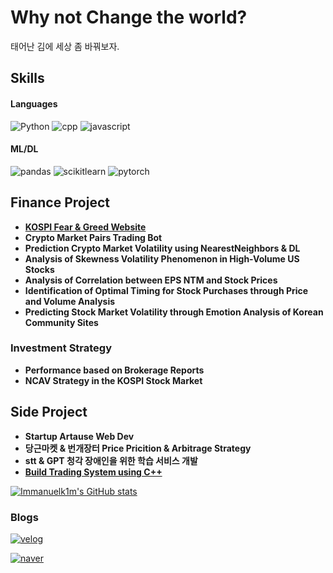 # Why not Change the world?
태어난 김에 세상 좀 바꿔보자.

## Skills
#### Languages
![Python](https://img.shields.io/badge/Python-3776AB.svg?&style=for-the-badge&logo=Python&logoColor=white)
![cpp](https://img.shields.io/badge/c++-00599C.svg?&style=for-the-badge&logo=cplusplus&logoColor=white)
![javascript](https://img.shields.io/badge/javascript-F7DF1E.svg?&style=for-the-badge&logo=javascript&logoColor=white)

#### ML/DL
![pandas](https://img.shields.io/badge/pandas-150458.svg?&style=for-the-badge&logo=pandas&logoColor=white)
![scikitlearn](https://img.shields.io/badge/scikitlearn-F7931E.svg?&style=for-the-badge&logo=scikitlearn&logoColor=white)
![pytorch](https://img.shields.io/badge/pytorch-EE4C2C.svg?&style=for-the-badge&logo=pytorch&logoColor=white)


## Finance Project
- [**KOSPI Fear & Greed Website**](https://kospi-fear-greed-index.co.kr/)
- **Crypto Market Pairs Trading Bot**
- **Prediction Crypto Market Volatility using NearestNeighbors & DL**
- **Analysis of Skewness Volatility Phenomenon in High-Volume US Stocks**
- **Analysis of Correlation between EPS NTM and Stock Prices**
- **Identification of Optimal Timing for Stock Purchases through Price and Volume Analysis**
- **Predicting Stock Market Volatility through Emotion Analysis of Korean Community Sites**

### Investment Strategy
- **Performance based on Brokerage Reports**
- **NCAV Strategy in the KOSPI Stock Market**

### 

## Side Project
- **Startup Artause Web Dev** 
- **당근마켓 & 번개장터 Price Pricition & Arbitrage Strategy** 
- **stt & GPT 청각 장애인을 위한 학습 서비스 개발**
- [**Build Trading System using C++**](https://github.com/2023OSSLteam/StockTrading)
  
[![Immanuelk1m's GitHub stats](https://github-readme-stats.vercel.app/api?username=immanuelk1m)](https://github.com/anuraghazra/github-readme-stats)

### Blogs
<a href="https://velog.io/@immanuelk1m"><img alt="velog" src ="https://img.shields.io/badge/velog-20C997.svg?&style=for-the-badge&logo=velog&logoColor=white"/>

<a href="https://blog.naver.com/kse0119"><img alt="naver" src ="https://img.shields.io/badge/naver-03C75A.svg?&style=for-the-badge&logo=naver&logoColor=white"/>



<!--
![](./profile-3d-contrib/profile-south-season-animate.svg)
-->
